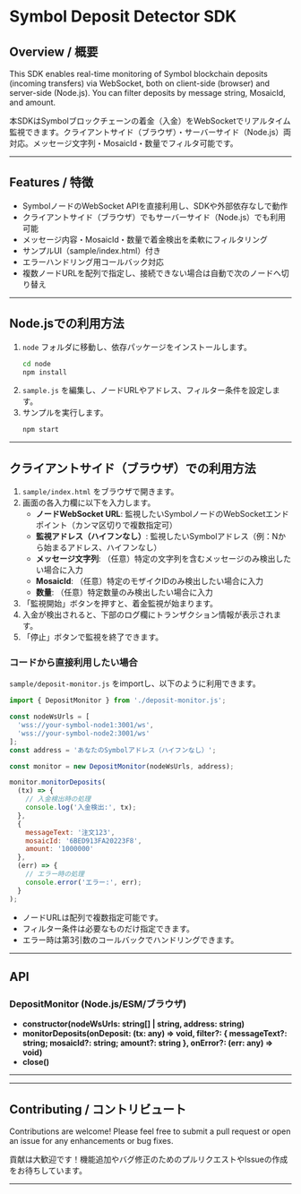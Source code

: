 # Symbol Deposit Detector SDK

## Overview / 概要
This SDK enables real-time monitoring of Symbol blockchain deposits (incoming transfers) via WebSocket, both on client-side (browser) and server-side (Node.js). You can filter deposits by message string, MosaicId, and amount.

本SDKはSymbolブロックチェーンの着金（入金）をWebSocketでリアルタイム監視できます。クライアントサイド（ブラウザ）・サーバーサイド（Node.js）両対応。メッセージ文字列・MosaicId・数量でフィルタ可能です。

---

## Features / 特徴
- SymbolノードのWebSocket APIを直接利用し、SDKや外部依存なしで動作
- クライアントサイド（ブラウザ）でもサーバーサイド（Node.js）でも利用可能
- メッセージ内容・MosaicId・数量で着金検出を柔軟にフィルタリング
- サンプルUI（sample/index.html）付き
- エラーハンドリング用コールバック対応
- 複数ノードURLを配列で指定し、接続できない場合は自動で次のノードへ切り替え

---

## Node.jsでの利用方法

1. `node` フォルダに移動し、依存パッケージをインストールします。
   ```sh
   cd node
   npm install
   ```
2. `sample.js` を編集し、ノードURLやアドレス、フィルター条件を設定します。
3. サンプルを実行します。
   ```sh
   npm start
   ```

---

## クライアントサイド（ブラウザ）での利用方法

1. `sample/index.html` をブラウザで開きます。
2. 画面の各入力欄に以下を入力します。
   - **ノードWebSocket URL**: 監視したいSymbolノードのWebSocketエンドポイント（カンマ区切りで複数指定可）
   - **監視アドレス（ハイフンなし）**: 監視したいSymbolアドレス（例：Nから始まるアドレス、ハイフンなし）
   - **メッセージ文字列**: （任意）特定の文字列を含むメッセージのみ検出したい場合に入力
   - **MosaicId**: （任意）特定のモザイクIDのみ検出したい場合に入力
   - **数量**: （任意）特定数量のみ検出したい場合に入力
3. 「監視開始」ボタンを押すと、着金監視が始まります。
4. 入金が検出されると、下部のログ欄にトランザクション情報が表示されます。
5. 「停止」ボタンで監視を終了できます。

### コードから直接利用したい場合

`sample/deposit-monitor.js` をimportし、以下のように利用できます。

```js
import { DepositMonitor } from './deposit-monitor.js';

const nodeWsUrls = [
  'wss://your-symbol-node1:3001/ws',
  'wss://your-symbol-node2:3001/ws'
];
const address = 'あなたのSymbolアドレス（ハイフンなし）';

const monitor = new DepositMonitor(nodeWsUrls, address);

monitor.monitorDeposits(
  (tx) => {
    // 入金検出時の処理
    console.log('入金検出:', tx);
  },
  {
    messageText: '注文123',
    mosaicId: '6BED913FA20223F8',
    amount: '1000000'
  },
  (err) => {
    // エラー時の処理
    console.error('エラー:', err);
  }
);
```

- ノードURLは配列で複数指定可能です。
- フィルター条件は必要なものだけ指定できます。
- エラー時は第3引数のコールバックでハンドリングできます。

---

## API

### DepositMonitor (Node.js/ESM/ブラウザ)
- **constructor(nodeWsUrls: string[] | string, address: string)**
- **monitorDeposits(onDeposit: (tx: any) => void, filter?: { messageText?: string; mosaicId?: string; amount?: string }, onError?: (err: any) => void)**
- **close()**

---

---

## Contributing / コントリビュート
Contributions are welcome! Please feel free to submit a pull request or open an issue for any enhancements or bug fixes.

貢献は大歓迎です！機能追加やバグ修正のためのプルリクエストやIssueの作成をお待ちしています。

---